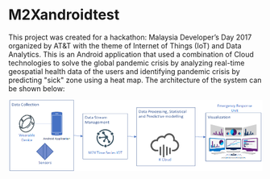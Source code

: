 # M2Xandroidtest
This project was created for a hackathon: Malaysia Developer’s Day 2017 organized by AT&T with the theme of Internet of Things (IoT) and Data Analytics. This is an Android application that used a combination of Cloud technologies to solve the global pandemic crisis by analyzing real-time geospatial health data of the users and identifying pandemic crisis by predicting "sick" zone using a heat map.
The architecture of the system can be shown below:


![alt tag](https://github.com/cman8564134/M2Xandroidtest/blob/master/MYDD2017.png)
